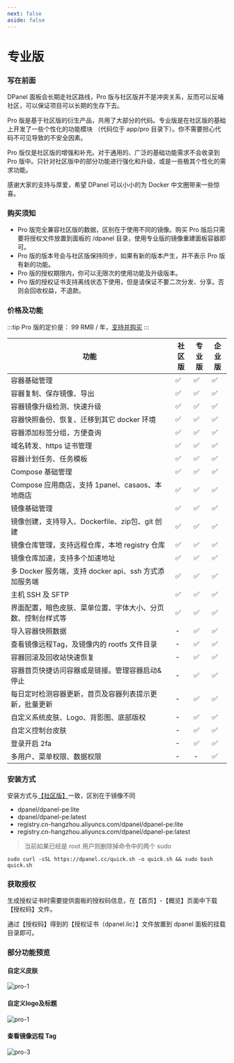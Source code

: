```yaml
---
next: false
aside: false
---
```


# 专业版

### 写在前面

DPanel 面板会长期走社区路线，Pro 版与社区版并不是冲突关系，反而可以反哺社区，可以保证项目可以长期的生存下去。

Pro 版是基于社区版的衍生产品，共用了大部分的代码。专业版是在社区版的基础上开发了一些个性化的功能模块
（代码位于 app/pro 目录下）。你不需要担心代码不可见导致的不安全因素。

Pro 版仅是社区版的增强和补充。对于通用的、广泛的基础功能需求不会收录到 Pro 版中。只针对社区版中的部分功能进行强化和升级，或是一些极其个性化的需求功能。

感谢大家的支持与厚爱，希望 DPanel 可以小小的为 Docker 中文圈带来一些惊喜。

### 购买须知

- Pro 版完全兼容社区版的数据，区别在于使用不同的镜像。购买 Pro 版后只需要将授权文件放置到面板的 /dpanel 目录，使用专业版的镜像重建面板容器即可。
- Pro 版的版本号会与社区版保持同步，如果有新的版本产生，并不表示 Pro 版有新的功能。
- Pro 版的授权期限内，你可以无限次的使用功能及升级版本。
- Pro 版的授权证书支持离线状态下使用，但是请保证不要二次分发、分享。否则会回收权益，不退款。

### 价格及功能

:::tip Pro 版的定价是： 99 RMB / 年，[支持并购买](https://afdian.com/item/56df0a88d6dd11efa8bc5254001e7c00) 
:::

<div class="feature-wrap">
  <table>
    <thead>
      <tr>
        <th width="75%" >功能</th>
        <th>社区版</th>
        <th>专业版</th>
        <th>企业版</th>
      </tr>
    </thead>
    <tbody>
      <tr>
        <td>容器基础管理</td>
        <td>✅</td>
        <td>✅</td>
        <td>✅</td>
      </tr>
      <tr>
        <td>容器复制、保存镜像、导出</td>
        <td>✅</td>
        <td>✅</td>
        <td>✅</td>
      </tr>
      <tr>
        <td>容器镜像升级检测、快速升级</td>
        <td>✅</td>
        <td>✅</td>
        <td>✅</td>
      </tr>
      <tr>
        <td>容器快照备份、恢复、迁移到其它 docker 环境</td>
        <td>✅</td>
        <td>✅</td>
        <td>✅</td>
      </tr>
      <tr>
        <td>容器添加标签分组，方便查询</td>
        <td>✅</td>
        <td>✅</td>
        <td>✅</td>
      </tr>
      <tr>
        <td>域名转发、https 证书管理</td>
        <td>✅</td>
        <td>✅</td>
        <td>✅</td>
      </tr>
      <tr>
        <td>容器计划任务、任务模板</td>
        <td>✅</td>
        <td>✅</td>
        <td>✅</td>
      </tr>
      <tr>
        <td>Compose 基础管理</td>
        <td>✅</td>
        <td>✅</td>
        <td>✅</td>
      </tr>
       <tr>
        <td>Compose 应用商店，支持 1panel、casaos、本地商店</td>
        <td>✅</td>
        <td>✅</td>
        <td>✅</td>
      </tr>
      <tr>
        <td>镜像基础管理</td>
        <td>✅</td>
        <td>✅</td>
        <td>✅</td>
      </tr>
      <tr>
        <td>镜像创建，支持导入、Dockerfile、zip包、git 创建</td>
        <td>✅</td>
        <td>✅</td>
        <td>✅</td>
      </tr>
      <tr>
        <td>镜像仓库管理，支持远程仓库，本地 registry 仓库</td>
        <td>✅</td>
        <td>✅</td>
        <td>✅</td>
      </tr>
      <tr>
        <td>镜像仓库加速，支持多个加速地址</td>
        <td>✅</td>
        <td>✅</td>
        <td>✅</td>
      </tr>
      <tr>
        <td>多 Docker 服务端，支持 docker api、ssh 方式添加服务端</td>
        <td>✅</td>
        <td>✅</td>
        <td>✅</td>
      </tr>
      <tr>
        <td>主机 SSH 及 SFTP </td>
        <td>✅</td>
        <td>✅</td>
        <td>✅</td>
      </tr>
      <tr>
        <td>界面配置，暗色皮肤、菜单位置、字体大小、分页数、控制台样式等</td>
        <td>✅</td>
        <td>✅</td>
        <td>✅</td>
      </tr>
      <tr>
        <td>导入容器快照数据</td>
        <td> - </td>
        <td>✅</td>
        <td>✅</td>
      </tr>
      <tr>
        <td>查看镜像远程Tag，及镜像内的 rootfs 文件目录</td>
        <td>-</td>
        <td>✅</td>
        <td>✅</td>
      </tr>
      <tr>
        <td>容器回滚及回收站快速恢复</td>
        <td> - </td>
        <td>✅</td>
        <td>✅</td>
      </tr>
      <tr>
        <td>容器首页快捷访问容器或是链接。管理容器启动&停止</td>
        <td> - </td>
        <td>✅</td>
        <td>✅</td>
      </tr>
      <tr>
        <td>每日定时检测容器更新，首页及容器列表提示更新，批量更新</td>
        <td> - </td>
        <td>✅</td>
        <td>✅</td>
      </tr>
      <tr>
        <td>自定义系统皮肤、Logo、背影图、底部版权</td>
        <td>-</td>
        <td>✅</td>
        <td>✅</td>
      </tr>
      <tr>
        <td>自定义控制台皮肤</td>
        <td>-</td>
        <td>✅</td>
        <td>✅</td>
      </tr>
      <tr>
        <td>登录开启 2fa </td>
        <td>-</td>
        <td>✅</td>
        <td>✅</td>
      </tr>
      <tr>
        <td>多用户、菜单权限、数据权限</td>
        <td>-</td>
        <td>-</td>
        <td>✅</td>
      </tr>
    </tbody>
  </table>
</div>



### 安装方式

安装方式与[【社区版】](/install/docker)一致，区别在于镜像不同

- dpanel/dpanel-pe:lite
- dpanel/dpanel-pe:latest
- registry.cn-hangzhou.aliyuncs.com/dpanel/dpanel-pe:lite
- registry.cn-hangzhou.aliyuncs.com/dpanel/dpanel-pe:latest

> 当前如果已经是 root 用户则删除掉命令中的两个 sudo 

```
sudo curl -sSL https://dpanel.cc/quick.sh -o quick.sh && sudo bash quick.sh
```

### 获取授权

生成授权证书时需要提供面板的授权码信息，在【首页】-【概览】页面中下载【授权码】文件。

通过【授权码】得到的【授权证书（dpanel.lic）】文件放置到 dpanel 面板的挂载目录即可。


### 部分功能预览

#### 自定义皮肤

![pro-1](https://cdn.w7.cc/dpanel/pro-1.png)

#### 自定义logo及标题

![pro-1](https://cdn.w7.cc/dpanel/pro-4.png)

#### 查看镜像远程 Tag

![pro-3](https://cdn.w7.cc/dpanel/pro-3.png)